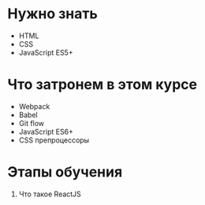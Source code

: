 # Нужно знать 
 - HTML
 - CSS
 - JavaScript ES5+
 
# Что затронем в этом курсе
 - Webpack
 - Babel
 - Git flow
 - JavaScript ES6+
 - CSS препроцессоры

# Этапы обучения
1. Что такое ReactJS

 

